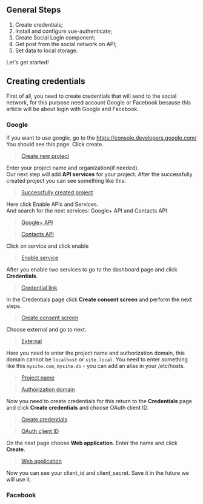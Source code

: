 ## General Steps ##

 1. Create credentials;
 2. Install and configure vue-authenticate;
 3. Create Social Login component;
 4. Get post from the social network on API;
 5. Set data to local storage.

Let's get started!

## Creating credentials ##
First of all, you need to create credentials that will send to the social network, for this purpose need account Google or Facebook because this article will be about login with Google and Facebook.
### Google ###
If you want to use google, go to the https://console.developers.google.com/
<br/>
You should see this page. Click create.
<br/>

> [Create new project][1]

Enter your project name and organization(if needed).
<br/>
Our next step will add **API services** for your project. After the successfully created project you can see something like this:

> [Successfully created project][2]

Here click Enable APIs and Services.
<br>
And search for the next services: Google+ API and Contacts API
<br>

> [Google+ API][3]

> [Contacts API][4]

Click on service and click enable
<br>

> [Enable service][5]

After you enable two services to go to the dashboard page and click **Credentials**.

> [Credential link][6]

In the Credentials page click **Create consent screen** and perform the next steps.

> [Create consent screen][7]

Choose external and go to next.

> [External][8]

Here you need to enter the project name and authorization domain, this domain cannot be `localhost` or `site.local`. You need to enter something like this `mysite.com`, `mysite.do` - you can add an alias in your /etc/hosts.

> [Project name][9]

> [Authorization domain][10]

Now you need to create credentials for this return to the **Credentials** page and click **Create credentials** and choose OAuth client ID.

> [Create credentials][11]

> [OAuth client ID][12]

On the next page choose **Web application**. Enter the name and click **Create**.

> [Web application][13]

Now you can see your client_id and client_secret. Save it in the future we will use it.
<br>
### Facebook ###


  [1]: https://i.stack.imgur.com/wnVww.png
  [2]: https://i.stack.imgur.com/XopGs.png
  [3]: https://i.stack.imgur.com/Ff9md.png
  [4]: https://i.stack.imgur.com/M9lXe.png
  [5]: https://i.stack.imgur.com/yIYfZ.png
  [6]: https://i.stack.imgur.com/OhUGr.png
  [7]: https://i.stack.imgur.com/5fuNf.png
  [8]: https://i.stack.imgur.com/DlkDC.png
  [9]: https://i.stack.imgur.com/kd19I.png
  [10]: https://i.stack.imgur.com/LaOUB.png
  [11]: https://i.stack.imgur.com/RoP4d.png
  [12]: https://i.stack.imgur.com/pQ7UA.png
  [13]: https://i.stack.imgur.com/D53Mp.png
